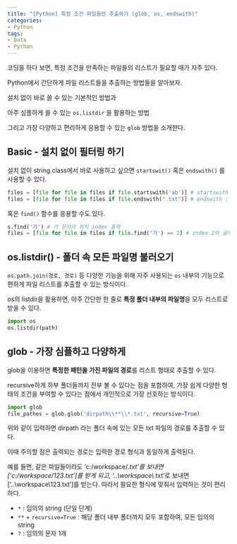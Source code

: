 ```yaml
---
title: "[Python] 특정 조건 파일들만 추출하기 (glob, os, endswith)"
categories:
- Python
tags:
- Data
- Python
---
```


코딩을 하다 보면, 특정 조건을 만족하는 파일들의 리스트가 필요할 때가 자주 있다.

Python에서 간단하게 파일 리스트들을 추출하는 방법들을 알아보자.

설치 없이 바로 쓸 수 있는 기본적인 방법과

아주 심플하게 쓸 수 있는 `os.listdir` 을 활용하는 방법

그리고 가장 다양하고 편리하게 응용할 수 있는 `glob` 방법을 소개한다.

## Basic - 설치 없이 필터링 하기

설치 없이 string class에서 바로 사용하고 싶으면 `startswit()`  혹은 `endswith()` 를 사용할 수 있다.

```python
files = [file for file in files if file.startswith('ab')] # startswith : file이라는 string이 'ab'로 시작하면 True, 아니면 False 출력
files = [file for file in files if file.endswith(".txt")] # endswith : file이라는 string이 '.txt'로 끝나면 True, 아니면 False 출력
```

혹은 `find()` 함수를 응용할 수도 있다.

```python
s.find('가') # 가 문자의 위치 index 출력
files = [file for file in files if file.find('가') == 2] # index 2의 글자가 '가'인 파일들만 추출
```

## os.listdir() -  폴더 속 모든 파일명 불러오기

`os.path.join(경로, 경로)` 등 다양한 기능을 위해 자주 사용되는 `os` 내부의 기능으로 편하게 파일 리스트를 추출할 수 있는 방식이다.

os의 listdir을 활용하면, 아주 간단한 한 줄로 **특정 폴더 내부의 파일명**을 모두 리스트로 받을 수 있다.

```python
import os
os.listdir(path)
```

## glob - 가장 심플하고 다양하게

glob을 이용하면 **특정한 패턴을 가진 파일의 경로**를 리스트 형태로 추출할 수 있다.

recursive하게 하부 폴더들까지 전부 볼 수 있다는 점을 포함하여, 가장 쉽게 다양한 형태의 조건을 부여할 수 있다는 점에서 개인적으로 가장 선호하는 방식이다.

```python
import glob
file_pathes = glob.glob('dirpath\\**\\*.txt', recursive=True)
```

위와 같이 입력하면 dirpath 라는 폴더 속에 있는 모든 txt 파일의 경로를 추출할 수 있다.

이때 주의할 점은 출력되는 경로는 입력한 경로 형식과 동일하게 출력된다.

예를 들면, 같은 파일들이라도 ‘c:/workspace/*.txt’를 보내면 [‘c:/workspace/123.txt’]를 받게 되고,  ‘..\\workspace\\*.txt’로 보내면 [‘..\\workspace\\123.txt’]를 받는다. 따라서 필요한 형식에 맞춰서 입력하는 것이 편리하다.

- `*` : 임의의 string (단일 단계)
- `**` + `recursive=True` : 해당 폴더 내부 폴더까지 모두 포함하여, 모든 임의의 string
- `?` : 임의의 문자 1개